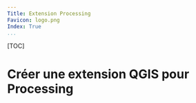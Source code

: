 ```yaml
---
Title: Extension Processing
Favicon: logo.png
Index: True
...
```


[TOC]

# Créer une extension QGIS pour Processing
